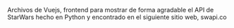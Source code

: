 Archivos de Vuejs, frontend para mostrar de forma agradable el API de StarWars hecho en Python y encontrado en el siguiente sitio web, swapi.co

